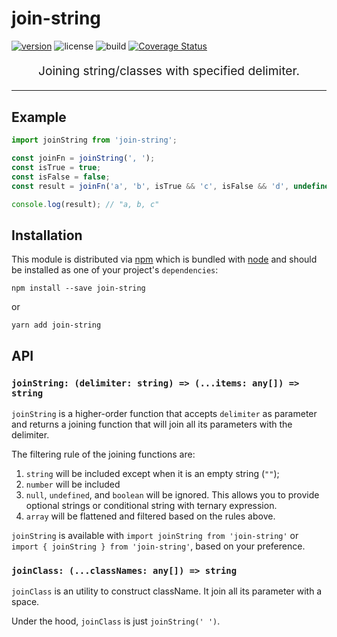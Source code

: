 # join-string

[![version](https://img.shields.io/npm/v/join-string.svg)](https://www.npmjs.com/package/join-string) ![license](https://img.shields.io/npm/l/join-string.svg) ![build](https://travis-ci.org/malcolm-kee/join-string.svg?branch=master) [![Coverage Status](https://coveralls.io/repos/github/malcolm-kee/join-string/badge.svg?branch=master)](https://coveralls.io/github/malcolm-kee/join-string?branch=master)

<p align="center" style="font-size:1.2rem">Joining string/classes with specified delimiter.</p>

<hr />

## Example

```js
import joinString from 'join-string';

const joinFn = joinString(', ');
const isTrue = true;
const isFalse = false;
const result = joinFn('a', 'b', isTrue && 'c', isFalse && 'd', undefined);

console.log(result); // "a, b, c"
```

## Installation

This module is distributed via [npm][npm] which is bundled with [node][node] and
should be installed as one of your project's `dependencies`:

```
npm install --save join-string
```

or

```
yarn add join-string
```

## API

### `joinString: (delimiter: string) => (...items: any[]) => string`

`joinString` is a higher-order function that accepts `delimiter` as parameter and returns a joining function that will join all its parameters with the delimiter.

The filtering rule of the joining functions are:

1. `string` will be included except when it is an empty string (`""`);
2. `number` will be included
3. `null`, `undefined`, and `boolean` will be ignored. This allows you to provide optional strings or conditional string with ternary expression.
4. `array` will be flattened and filtered based on the rules above.

`joinString` is available with `import joinString from 'join-string'` or `import { joinString } from 'join-string'`, based on your preference.

### `joinClass: (...classNames: any[]) => string`

`joinClass` is an utility to construct className. It join all its parameter with a space.

Under the hood, `joinClass` is just `joinString(' ')`.

[npm]: https://www.npmjs.com/
[node]: https://nodejs.org
